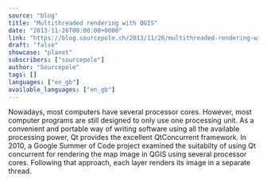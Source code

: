 ```yaml
---
source: "blog"
title: "Multithreaded rendering with QGIS"
date: "2013-11-26T00:00:00+0000"
link: "https://blog.sourcepole.ch/2013/11/26/multithreaded-rendering-with-qgis-enterprise/"
draft: "false"
showcase: "planet"
subscribers: ["sourcepole"]
author: "Sourcepole"
tags: []
languages: ["en_gb"]
available_languages: ["en_gb"]
---
```


Nowadays, most computers have several processor cores. However, most computer programs are still designed to only use one processing unit. As a convenient and portable way of writing software using all the available processing power, Qt provides the excellent QtConcurrent framework.
In 2010, a Google Summer of Code project examined the suitabilty of using Qt concurrent for rendering the map image in QGIS using several processor cores. Following that approach, each layer renders its image in a separate thread.
